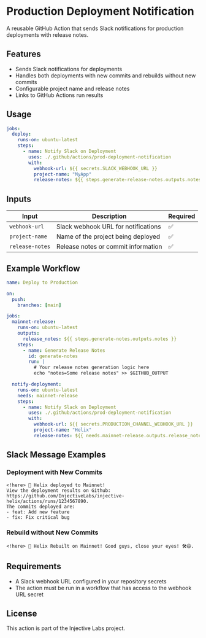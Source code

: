 # Production Deployment Notification

A reusable GitHub Action that sends Slack notifications for production deployments with release notes.

## Features

- Sends Slack notifications for deployments
- Handles both deployments with new commits and rebuilds without new commits
- Configurable project name and release notes
- Links to GitHub Actions run results

## Usage

```yaml
jobs:
  deploy:
    runs-on: ubuntu-latest
    steps:
      - name: Notify Slack on Deployment
        uses: ./.github/actions/prod-deployment-notification
        with:
          webhook-url: ${{ secrets.SLACK_WEBHOOK_URL }}
          project-name: "MyApp"
          release-notes: ${{ steps.generate-release-notes.outputs.notes }}
```

## Inputs

| Input           | Description                         | Required |
| --------------- | ----------------------------------- | -------- |
| `webhook-url`   | Slack webhook URL for notifications | ✅       |
| `project-name`  | Name of the project being deployed  | ✅       |
| `release-notes` | Release notes or commit information | ✅       |

## Example Workflow

```yaml
name: Deploy to Production

on:
  push:
    branches: [main]

jobs:
  mainnet-release:
    runs-on: ubuntu-latest
    outputs:
      release_notes: ${{ steps.generate-notes.outputs.notes }}
    steps:
      - name: Generate Release Notes
        id: generate-notes
        run: |
          # Your release notes generation logic here
          echo "notes=Some release notes" >> $GITHUB_OUTPUT

  notify-deployment:
    runs-on: ubuntu-latest
    needs: mainnet-release
    steps:
      - name: Notify Slack on Deployment
        uses: ./.github/actions/prod-deployment-notification
        with:
          webhook-url: ${{ secrets.PRODUCTION_CHANNEL_WEBHOOK_URL }}
          project-name: "Helix"
          release-notes: ${{ needs.mainnet-release.outputs.release_notes }}
```

## Slack Message Examples

### Deployment with New Commits

```
<!here> 🚀 Helix deployed to Mainnet!
View the deployment results on Github: https://github.com/InjectiveLabs/injective-helix/actions/runs/1234567890.
The commits deployed are:
- feat: Add new feature
- fix: Fix critical bug
```

### Rebuild without New Commits

```
<!here> 🚀 Helix Rebuilt on Mainnet! Good guys, close your eyes! 🛠️😄.
```

## Requirements

- A Slack webhook URL configured in your repository secrets
- The action must be run in a workflow that has access to the webhook URL secret

## License

This action is part of the Injective Labs project.
